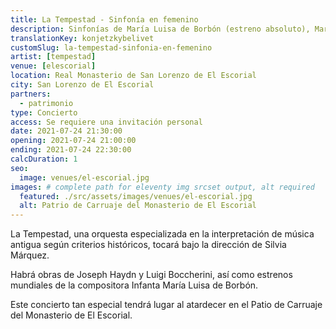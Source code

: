 ```yaml
---
title: La Tempestad - Sinfonía en femenino
description: Sinfonías de María Luisa de Borbón (estreno absoluto), Mariana Martínez y Joseph Haydn, con la figura femenina como eje central.
translationKey: konjetzkybelivet
customSlug: la-tempestad-sinfonia-en-femenino
artist: [tempestad]
venue: [elescorial]
location: Real Monasterio de San Lorenzo de El Escorial
city: San Lorenzo de El Escorial
partners:
  - patrimonio
type: Concierto
access: Se requiere una invitación personal
date: 2021-07-24 21:30:00
opening: 2021-07-24 21:00:00
ending: 2021-07-24 22:30:00
calcDuration: 1
seo:
  image: venues/el-escorial.jpg
images: # complete path for eleventy img srcset output, alt required
  featured: ./src/assets/images/venues/el-escorial.jpg
  alt: Patrio de Carruaje del Monasterio de El Escorial
---
```


La Tempestad, una orquesta especializada en la interpretación de música antigua según criterios históricos, tocará bajo la dirección de Silvia Márquez.

Habrá obras de Joseph Haydn y Luigi Boccherini, así como estrenos mundiales de la compositora Infanta María Luisa de Borbón.

Este concierto tan especial tendrá lugar al atardecer en el Patio de Carruaje del Monasterio de El Escorial.
